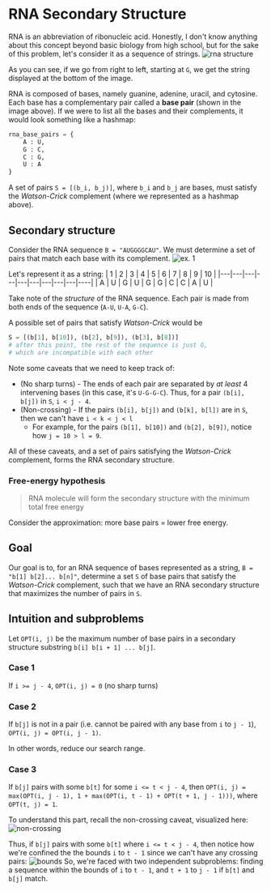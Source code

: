 # RNA Secondary Structure
RNA is an abbreviation of ribonucleic acid. Honestly, I don't know anything about this concept beyond basic biology from high school, but for the sake of this problem, let's consider it as a sequence of strings.
![rna structure](https://i.imgur.com/smeeoqf.png)

As you can see, if we go from right to left, starting at `G`, we get the string displayed at the bottom of the image.

RNA is composed of bases, namely guanine, adenine, uracil, and cytosine. Each base has a complementary pair called a **base pair** (shown in the image above). If we were to list all the bases and their complements, it would look something like a hashmap:
``` python
rna_base_pairs = {
    A : U,
    G : C,
    C : G,
    U : A
}
```

A set of pairs `S = [(b_i, b_j)]`, where `b_i` and `b_j` are bases, must satisfy the *Watson-Crick* complement (where we represented as a hashmap above).

## Secondary structure
Consider the RNA sequence `B = "AUGGGGCAU"`. We must determine a set of pairs that match each base with its complement.
![ex. 1](https://i.imgur.com/AvSlvef.png)

Let's represent it as a string:
| 1 | 2 | 3 | 4 | 5 | 6 | 7 | 8 | 9 | 10 |
|---|---|---|---|---|---|---|---|---|----|
| A | U | G | U | G | G | C | C | A | U  |

Take note of the *structure* of the RNA sequence. Each pair is made from both ends of the sequence (`A-U`, `U-A`, `G-C`). 

A possible set of pairs that satisfy *Watson-Crick* would be
``` python
S = [(b[1], b[10]), (b[2], b[9]), (b[3], b[8])]
# after this point, the rest of the sequence is just G,
# which are incompatible with each other
```

Note some caveats that we need to keep track of:
* (No sharp turns) - The ends of each pair are separated by *at least* 4 intervening bases (in this case, it's `U-G-G-C`). Thus, for a pair `(b[i], b[j])` in `S`, `i < j - 4`.
* (Non-crossing) - If the pairs `(b[i], b[j])` and `(b[k], b[l])` are in `S`, then we can't have `i < k < j < l`
    * For example, for the pairs `(b[1], b[10])` and `(b[2], b[9])`, notice how `j = 10 > l = 9`.

All of these caveats, and a set of pairs satisfying the *Watson-Crick* complement, forms the RNA secondary structure.
### Free-energy hypothesis
> RNA molecule will form the secondary structure with the minimum total free energy

Consider the approximation: more base pairs = lower free energy.

## Goal
Our goal is to, for an RNA sequence of bases represented as a string, `B = "b[1] b[2]... b[n]"`, determine a set `S` of base pairs that satisfy the *Watson-Crick* complement, such that we have an RNA secondary structure that maximizes the number of pairs in `S`.

## Intuition and subproblems
Let `OPT(i, j)` be the maximum number of base pairs in a secondary structure substring `b[i] b[i + 1] ... b[j]`.

### Case 1
If `i >= j - 4`, `OPT(i, j) = 0` (no sharp turns)

### Case 2
If `b[j]` is not in a pair (i.e. cannot be paired with any base from `i` to `j - 1`), `OPT(i, j) = OPT(i, j - 1)`. 

In other words, reduce our search range.

### Case 3
If `b[j]` pairs with some `b[t]` for some `i <= t < j - 4`, then 
`OPT(i, j) = max(OPT(i, j - 1), 1 + max(OPT(i, t - 1) + OPT(t + 1, j - 1)))`, 
where `OPT(t, j) = 1`.   

To understand this part, recall the non-crossing caveat, visualized here:
![non-crossing](https://i.imgur.com/b435Aiq.png)

Thus, if `b[j]` pairs with some `b[t]` where `i <= t < j - 4`, then notice how we're confined the the bounds `i` to `t - 1` since we can't have any crossing pairs:
![bounds](https://i.imgur.com/IN27H4w.png)
So, we're faced with two independent subproblems: finding a sequence within the bounds of `i` to `t - 1`, and `t + 1` to `j - 1` if `b[t]` and `b[j]` match.